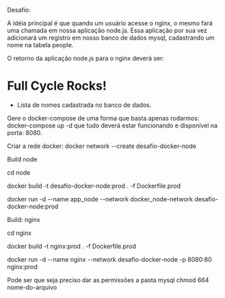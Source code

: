Desafio:

A idéia principal é que quando um usuário acesse o nginx, o mesmo fará uma chamada em nossa aplicação node.js. Essa aplicação por sua vez adicionará um registro em nosso banco de dados mysql, cadastrando um nome na tabela people.

O retorno da aplicação node.js para o nginx deverá ser:

<h1>Full Cycle Rocks!</h1>

- Lista de nomes cadastrada no banco de dados.

Gere o docker-compose de uma forma que basta apenas rodarmos: docker-compose up -d que tudo deverá estar funcionando e disponível na porta: 8080.


Criar a rede docker:
docker network --create desafio-docker-node


Build node

cd node

docker build -t desafio-docker-node:prod . -f Dockerfile.prod

docker run -d --name app_node --network docker_node-network desafio-docker-node:prod



Build: nginx

cd nginx

docker build -t nginx:prod . -f Dockerfile.prod

docker run -d --name nginx --network desafio-docker-node -p 8080:80 nginx:prod


Pode ser que seja preciso dar as permissões a pasta mysql
chmod 664 nome-do-arquivo
